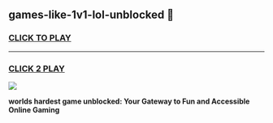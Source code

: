 
## games-like-1v1-lol-unblocked 👋
<h3>
<a href="https://premium.freeplayer.one?title=games-like-1v1-lol-unblocked&ref=14F">CLICK TO PLAY</a></h3>
<hr>

<h3>
<a href="https://premium.freeplayer.one?title=games-like-1v1-lol-unblocked&ref=14F">CLICK 2 PLAY</a>
  
</h3>

<a href="https://premium.freeplayer.one?title=games-like-1v1-lol-unblocked&ref=12F/"><img src="https://clearcache.store/games.png"></a>


**worlds hardest game unblocked: Your Gateway to Fun and Accessible Online Gaming**
